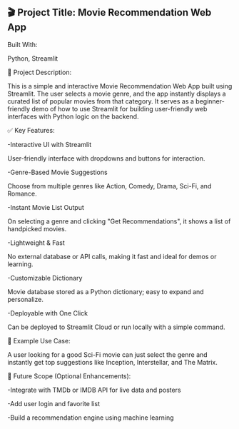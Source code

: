 ## **🎬 Project Title: Movie Recommendation Web App**

Built With:

Python, Streamlit

📝 Project Description:

This is a simple and interactive Movie Recommendation Web App built using Streamlit. The user selects a movie genre, and the app instantly displays a curated list of popular movies from that category. It serves as a beginner-friendly demo of how to use Streamlit for building user-friendly web interfaces with Python logic on the backend.

✅ Key Features:

-Interactive UI with Streamlit

User-friendly interface with dropdowns and buttons for interaction.

-Genre-Based Movie Suggestions

Choose from multiple genres like Action, Comedy, Drama, Sci-Fi, and Romance.

-Instant Movie List Output

On selecting a genre and clicking "Get Recommendations", it shows a list of handpicked movies.

-Lightweight & Fast

No external database or API calls, making it fast and ideal for demos or learning.

-Customizable Dictionary

Movie database stored as a Python dictionary; easy to expand and personalize.

-Deployable with One Click

Can be deployed to Streamlit Cloud or run locally with a simple command.

📂 Example Use Case:

A user looking for a good Sci-Fi movie can just select the genre and instantly get top suggestions like Inception, Interstellar, and The Matrix.

📌 Future Scope (Optional Enhancements):

-Integrate with TMDb or IMDB API for live data and posters

-Add user login and favorite list

-Build a recommendation engine using machine learning

